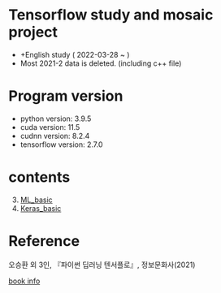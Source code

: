 # Tensorflow study and mosaic project

  - +English study ( 2022-03-28 ~ )
  - Most 2021-2 data is deleted. (including c++ file)

# Program version
  - python version: 3.9.5
  - cuda version: 11.5
  - cudnn version: 8.2.4
  - tensorflow version: 2.7.0

# contents

3. [ML_basic]() 
4. [Keras_basic]()
# Reference

오승환 외 3인, 『파이썬 딥러닝 텐서플로』, 정보문화사(2021)

[book info](https://www.aladin.co.kr/shop/wproduct.aspx?ItemId=275076824)
